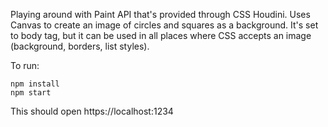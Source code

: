 Playing around with Paint API that's provided through CSS Houdini. Uses Canvas to create an image of circles and squares as a background. It's set to body tag, but it can be used in all places where CSS accepts an image (background, borders, list styles).

To run:

```
npm install
npm start
```

This should open https://localhost:1234